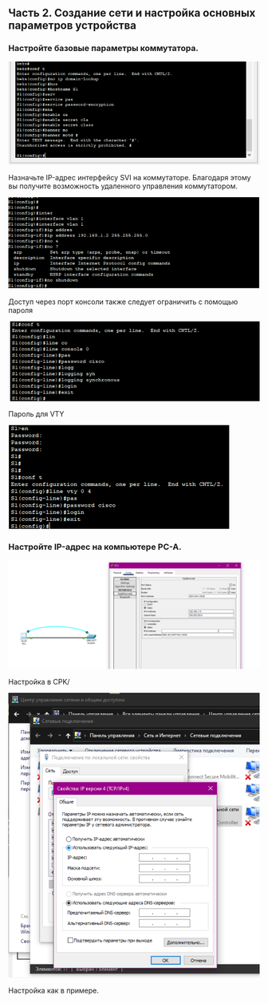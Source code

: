 ## Часть 2. Создание сети и настройка основных параметров устройства
###	Настройте базовые параметры коммутатора.
![](./media/image1.png)

Назначьте IP-адрес интерфейсу SVI на коммутаторе. Благодаря этому вы получите возможность удаленного управления коммутатором.

![](./media/image2.png)

Доступ через порт консоли также следует ограничить  с помощью пароля

![](./media/image3.png)

Пароль для VTY

![](./media/image4.png)

###	Настройте IP-адрес на компьютере PC-A.

![](./media/image5.png)

Настройка в CPK/

![](./media/image6.png)

Настройка как в примере.